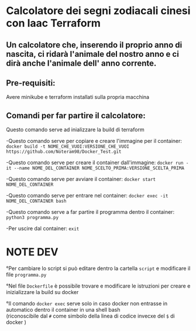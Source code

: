 # Calcolatore dei segni zodiacali cinesi con Iaac Terraform
## Un calcolatore che, inserendo il proprio anno di nascita, ci ridarà l'animale del nostro anno e ci dirà anche l'animale dell' anno corrente.
## Pre-requisiti:
Avere minikube e terraform installati sulla propria macchina

## Comandi per far partire il calcolatore:


Questo comando serve ad inializzare la build di terraform 














-Questo comando serve per copiare e creare l'immagine per il container: `docker build -t NOME_CHE_VUOI:VERSIONE_CHE_VUOI https://github.com/Noteram98/Docker_Test.git` 
  
-Questo comando serve per creare il container dall'immagine: `docker run -it --name NOME_DEL_CONTAINER NOME_SCELTO_PRIMA:VERSIONE_SCELTA_PRIMA`  

-Questo comando serve per avviare il container: `docker start NOME_DEL_CONTAINER`   

-Questo comando serve per entrare nel container: `docker exec -it NOME_DEL_CONTAINER bash`  

-Questo comando serve a far partire il programma dentro il container: `python3 programma.py`  

-Per uscire dal container: `exit`  

# NOTE DEV
°Per cambiare lo script si può editare dentro la cartella `script` e modificare il file `programma.py`  
  
°Nel file `Dockerfile` è possibile trovare e modificare le istruzioni per creare e inizializzare la build su docker
  
°Il comando `docker exec` serve solo in caso docker non entrasse in automatico dentro il container in una shell bash  
   (riconoscibile dal `#` come simbolo della linea di codice invecxe del `$` di docker )
